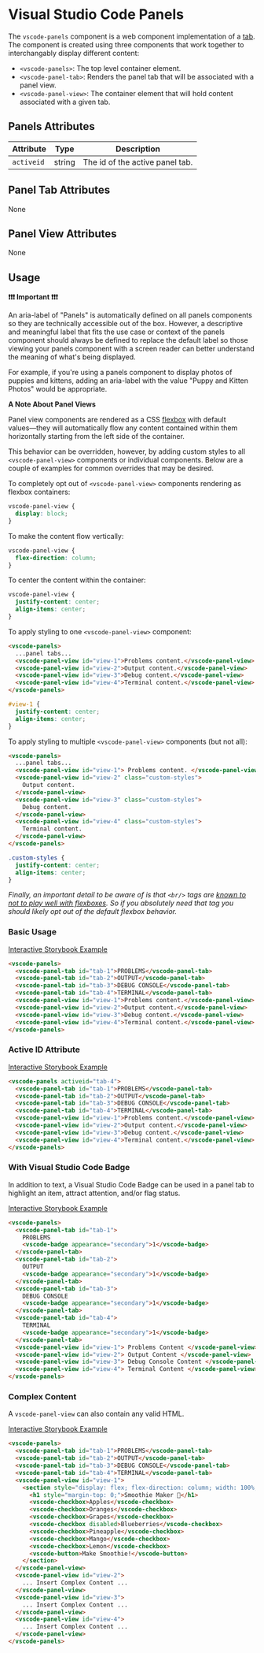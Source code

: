 # Visual Studio Code Panels

The `vscode-panels` component is a web component implementation of a [tab](https://developer.mozilla.org/en-US/docs/Web/Accessibility/ARIA/Roles/Tab_Role). The component is created using three components that work together to interchangably display different content:

- `<vscode-panels>`: The top level container element.
- `<vscode-panel-tab>`: Renders the panel tab that will be associated with a panel view.
- `<vscode-panel-view>`: The container element that will hold content associated with a given tab.

## Panels Attributes

| Attribute  | Type   | Description                     |
| ---------- | ------ | ------------------------------- |
| `activeid` | string | The id of the active panel tab. |

## Panel Tab Attributes

None

## Panel View Attributes

None

## Usage

**❗️❗️❗️ Important ❗️❗️❗️**

An aria-label of "Panels" is automatically defined on all panels components so they are technically accessible out of the box. However, a descriptive and meaningful label that fits the use case or context of the panels component should always be defined to replace the default label so those viewing your panels component with a screen reader can better understand the meaning of what's being displayed.

For example, if you're using a panels component to display photos of puppies and kittens, adding an aria-label with the value "Puppy and Kitten Photos" would be appropriate.

**A Note About Panel Views**

Panel view components are rendered as a CSS [flexbox](https://css-tricks.com/snippets/css/a-guide-to-flexbox/) with default values––they will automatically flow any content contained within them horizontally starting from the left side of the container.

This behavior can be overridden, however, by adding custom styles to all `<vscode-panel-view>` components or individual components. Below are a couple of examples for common overrides that may be desired.

To completely opt out of `<vscode-panel-view>` components rendering as flexbox containers:

```css
vscode-panel-view {
  display: block;
}
```

To make the content flow vertically:

```css
vscode-panel-view {
  flex-direction: column;
}
```

To center the content within the container:

```css
vscode-panel-view {
  justify-content: center;
  align-items: center;
}
```

To apply styling to one `<vscode-panel-view>` component:

```html
<vscode-panels>
  ...panel tabs...
  <vscode-panel-view id="view-1">Problems content.</vscode-panel-view>
  <vscode-panel-view id="view-2">Output content.</vscode-panel-view>
  <vscode-panel-view id="view-3">Debug content.</vscode-panel-view>
  <vscode-panel-view id="view-4">Terminal content.</vscode-panel-view>
</vscode-panels>
```

```css
#view-1 {
  justify-content: center;
  align-items: center;
}
```

To apply styling to multiple `<vscode-panel-view>` components (but not all):

```html
<vscode-panels>
  ...panel tabs...
  <vscode-panel-view id="view-1"> Problems content. </vscode-panel-view>
  <vscode-panel-view id="view-2" class="custom-styles">
    Output content.
  </vscode-panel-view>
  <vscode-panel-view id="view-3" class="custom-styles">
    Debug content.
  </vscode-panel-view>
  <vscode-panel-view id="view-4" class="custom-styles">
    Terminal content.
  </vscode-panel-view>
</vscode-panels>
```

```css
.custom-styles {
  justify-content: center;
  align-items: center;
}
```

_Finally, an important detail to be aware of is that `<br/>` tags are [known to not to play well with flexboxes](https://stackoverflow.com/questions/45087054/br-is-not-friendly-with-the-flexbox). So if you absolutely need that tag you should likely opt out of the default flexbox behavior._

### Basic Usage

[Interactive Storybook Example](https://microsoft.github.io/vscode-webview-ui-toolkit/?path=/story/library-panels--default)

```html
<vscode-panels>
  <vscode-panel-tab id="tab-1">PROBLEMS</vscode-panel-tab>
  <vscode-panel-tab id="tab-2">OUTPUT</vscode-panel-tab>
  <vscode-panel-tab id="tab-3">DEBUG CONSOLE</vscode-panel-tab>
  <vscode-panel-tab id="tab-4">TERMINAL</vscode-panel-tab>
  <vscode-panel-view id="view-1">Problems content.</vscode-panel-view>
  <vscode-panel-view id="view-2">Output content.</vscode-panel-view>
  <vscode-panel-view id="view-3">Debug content.</vscode-panel-view>
  <vscode-panel-view id="view-4">Terminal content.</vscode-panel-view>
</vscode-panels>
```

### Active ID Attribute

[Interactive Storybook Example](https://microsoft.github.io/vscode-webview-ui-toolkit/?path=/story/library-panels--with-active-tab)

```html
<vscode-panels activeid="tab-4">
  <vscode-panel-tab id="tab-1">PROBLEMS</vscode-panel-tab>
  <vscode-panel-tab id="tab-2">OUTPUT</vscode-panel-tab>
  <vscode-panel-tab id="tab-3">DEBUG CONSOLE</vscode-panel-tab>
  <vscode-panel-tab id="tab-4">TERMINAL</vscode-panel-tab>
  <vscode-panel-view id="view-1">Problems content.</vscode-panel-view>
  <vscode-panel-view id="view-2">Output content.</vscode-panel-view>
  <vscode-panel-view id="view-3">Debug content.</vscode-panel-view>
  <vscode-panel-view id="view-4">Terminal content.</vscode-panel-view>
</vscode-panels>
```

### With Visual Studio Code Badge

In addition to text, a Visual Studio Code Badge can be used in a panel tab to highlight an item, attract attention, and/or flag status.

[Interactive Storybook Example](https://microsoft.github.io/vscode-webview-ui-toolkit/?path=/story/library-panels--with-badge)

```html
<vscode-panels>
  <vscode-panel-tab id="tab-1">
    PROBLEMS
    <vscode-badge appearance="secondary">1</vscode-badge>
  </vscode-panel-tab>
  <vscode-panel-tab id="tab-2">
    OUTPUT
    <vscode-badge appearance="secondary">1</vscode-badge>
  </vscode-panel-tab>
  <vscode-panel-tab id="tab-3">
    DEBUG CONSOLE
    <vscode-badge appearance="secondary">1</vscode-badge>
  </vscode-panel-tab>
  <vscode-panel-tab id="tab-4">
    TERMINAL
    <vscode-badge appearance="secondary">1</vscode-badge>
  </vscode-panel-tab>
  <vscode-panel-view id="view-1"> Problems Content </vscode-panel-view>
  <vscode-panel-view id="view-2"> Output Content </vscode-panel-view>
  <vscode-panel-view id="view-3"> Debug Console Content </vscode-panel-view>
  <vscode-panel-view id="view-4"> Terminal Content </vscode-panel-view>
</vscode-panels>
```

### Complex Content

A `vscode-panel-view` can also contain any valid HTML.

[Interactive Storybook Example](https://microsoft.github.io/vscode-webview-ui-toolkit/?path=/story/library-panels--with-complex-content)

```html
<vscode-panels>
  <vscode-panel-tab id="tab-1">PROBLEMS</vscode-panel-tab>
  <vscode-panel-tab id="tab-2">OUTPUT</vscode-panel-tab>
  <vscode-panel-tab id="tab-3">DEBUG CONSOLE</vscode-panel-tab>
  <vscode-panel-tab id="tab-4">TERMINAL</vscode-panel-tab>
  <vscode-panel-view id="view-1">
    <section style="display: flex; flex-direction: column; width: 100%;">
      <h1 style="margin-top: 0;">Smoothie Maker 🍓</h1>
      <vscode-checkbox>Apples</vscode-checkbox>
      <vscode-checkbox>Oranges</vscode-checkbox>
      <vscode-checkbox>Grapes</vscode-checkbox>
      <vscode-checkbox disabled>Blueberries</vscode-checkbox>
      <vscode-checkbox>Pineapple</vscode-checkbox>
      <vscode-checkbox>Mango</vscode-checkbox>
      <vscode-checkbox>Lemon</vscode-checkbox>
      <vscode-button>Make Smoothie!</vscode-button>
    </section>
  </vscode-panel-view>
  <vscode-panel-view id="view-2">
    ... Insert Complex Content ...
  </vscode-panel-view>
  <vscode-panel-view id="view-3">
    ... Insert Complex Content ...
  </vscode-panel-view>
  <vscode-panel-view id="view-4">
    ... Insert Complex Content ...
  </vscode-panel-view>
</vscode-panels>
```
